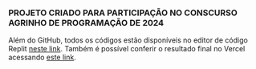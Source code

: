 ### PROJETO CRIADO PARA PARTICIPAÇÃO NO CONSCURSO AGRINHO DE PROGRAMAÇÃO DE 2024

Além do GitHub, todos os códigos estão disponíveis no editor de código Replit [neste link](https://replit.com/@NICOLASFELIPE5/Projeto-Agrinho#index.html). Também é possível conferir o resultado final no Vercel acessando [este link](https://projetoagrinho2024.vercel.app/).
